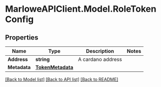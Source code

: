 # MarloweAPIClient.Model.RoleTokenConfig

## Properties

Name | Type | Description | Notes
------------ | ------------- | ------------- | -------------
**Address** | **string** | A cardano address | 
**Metadata** | [**TokenMetadata**](TokenMetadata.md) |  | 

[[Back to Model list]](../README.md#documentation-for-models) [[Back to API list]](../README.md#documentation-for-api-endpoints) [[Back to README]](../README.md)

